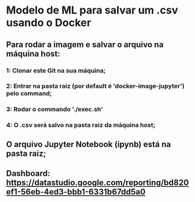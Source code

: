 # Modelo de ML para salvar um .csv usando o Docker

## Para rodar a imagem e salvar o arquivo na máquina host:
### 1: Clonar este Git na sua máquina;
### 2: Entrar na pasta raiz (por default é 'docker-image-jupyter') pelo command;
### 3: Rodar o commando './exec.sh'
### 4: O .csv será salvo na pasta raiz da máquina host;

## O arquivo Jupyter Notebook (ipynb) está na pasta raiz;

## Dashboard: https://datastudio.google.com/reporting/bd820ef1-56eb-4ed3-bbb1-6331b67dd5a0
